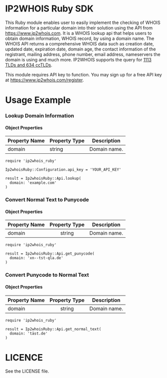 IP2WHOIS Ruby SDK
========================
This Ruby module enables user to easily implement the checking of WHOIS information for a particular domain into their solution using the API from https://www.ip2whois.com. It is a WHOIS lookup api that helps users to obtain domain information, WHOIS record, by using a domain name. The WHOIS API returns a comprehensive WHOIS data such as creation date, updated date, expiration date, domain age, the contact information of the registrant, mailing address, phone number, email address, nameservers the domain is using and much more. IP2WHOIS supports the query for [1113 TLDs and 634 ccTLDs](https://www.ip2whois.com/tld-cctld-supported).

This module requires API key to function. You may sign up for a free API key at https://www.ip2whois.com/register.



Usage Example
============
### Lookup Domain Information

#### Object Properties

| Property Name | Property Type | Description                                                  |
| ------------- | ------------- | ------------------------------------------------------------ |
| domain        |    string     | Domain name. |

```
require 'ip2whois_ruby'

Ip2whoisRuby::Configuration.api_key = 'YOUR_API_KEY'

result = Ip2whoisRuby::Api.lookup(
  domain: 'example.com'
)
```



### Convert Normal Text to Punycode

#### Object Properties

| Property Name | Property Type | Description                                                  |
| ------------- | :-----------: | ------------------------------------------------------------ |
| domain        |    string     | Domain name. |

```
require 'ip2whois_ruby'

result = Ip2whoisRuby::Api.get_punycode(
  domain: 'xn--tst-qla.de'
)
```



### Convert Punycode to Normal Text

#### Object Properties

| Property Name | Property Type | Description                                                  |
| ------------- | :-----------: | ------------------------------------------------------------ |
| domain        |    string     | Domain name. |

```
require 'ip2whois_ruby'

result = Ip2whoisRuby::Api.get_normal_text(
  domain: 'täst.de'
)
```



LICENCE
=====================
See the LICENSE file.
